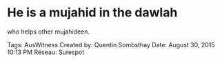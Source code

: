 # He is a mujahid in the dawlah
who helps other mujahideen.

Tags: AusWitness
Created by: Quentin Sombsthay
Date: August 30, 2015 10:13 PM
Réseau: Surespot